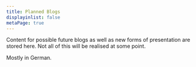 ```yaml
---
title: Planned Blogs
displayinlist: false
metaPage: true
---
```


Content for possible future blogs as well as new forms of presentation are stored here. Not all of this will be realised at some point.
<!--more-->
Mostly in German.

